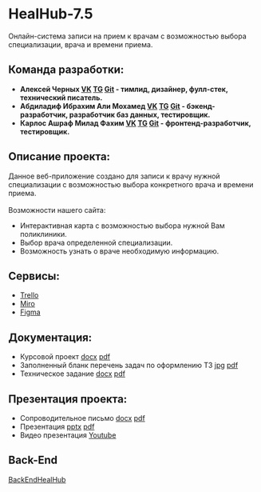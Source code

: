 # HealHub-7.5
Онлайн-система записи на прием к врачам с возможностью выбора специализации, врача и времени приема.
## Команда разработки:  
* **Алексей Черных [VK](https://vk.com/fextice) [TG](https://t.me/F3xt9i03) [Git](https://github.com/Fextice) - тимлид, дизайнер, фулл-стек, технический писатель.**
* **Абдиладиф Ибрахим Али Мохамед [VK](https://vk.com/id612920587) [TG](https://t.me/AbdiladifFrxan) [Git](https://github.com/abdiladifart) - бэкенд-разработчик, разработчик баз данных, тестировщик.**
* **Карлос Ашраф Милад Фахим [VK](https://vk.com/id559037857) [TG](https://t.me/karlosashraf80) [Git](https://github.com/Karlos132000) - фронтенд-разработчик, тестировщик.**
## Описание проекта:
Данное веб-приложение создано для записи к врачу нужной специализации с возможностью выбора конкретного врача и времени приема.  
<br>
Возможности нашего сайта:
* Интерактивная карта с возможностью выбора нужной Вам поликлиники.
* Выбор врача определенной специализации.
* Возможность узнать о враче необходимую информацию.
## Сервисы:
* [Trello](https://trello.com/b/YhRHg7lF/healhub)
* [Miro](https://miro.com/app/board/uXjVNqbIrLw=/?share_link_id=725939381046)
* [Figma](https://www.figma.com/file/9INz5ezkG9AaDiljKpZhnt/HealHub?type=design&node-id=0%3A1&mode=design&t=sHh3tNe8V3jU4OeK-1)
## Документация:
* Курсовой проект [docx]() [pdf]()
* Заполненный бланк перечень задач по оформлению ТЗ [jpg](https://github.com/Fextice/HealHub/blob/main/documents/pTZ.jpg) [pdf](https://github.com/Fextice/HealHub/blob/main/documents/pTZ.pdf)
* Техническое задание [docx](https://github.com/Fextice/HealHub/blob/main/documents/TZMedHub.docx) [pdf](https://github.com/Fextice/HealHub/blob/main/documents/TZ_MedHub.pdf)
## Презентация проекта:
* Сопроводительное письмо [docx](https://github.com/Fextice/HealHub/blob/main/documents/Soprovoditelnoe_pismo.docx) [pdf](https://github.com/Fextice/HealHub/blob/main/documents/Soprovoditelnoe_pismo.pdf)
* Презентация [pptx](https://github.com/Fextice/HealHub/blob/main/presentation/prez_healhub.pptx) [pdf](https://github.com/Fextice/HealHub/blob/main/presentation/prez_healhub.pdf)
* Видео презентация [Youtube](https://youtu.be/_HgKgCQFTBs)

## Back-End  
[BackEndHealHub](https://github.com/abdiladifart/BackEndHealHub)




        

